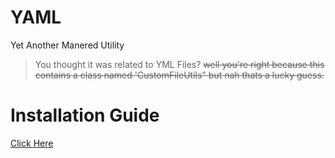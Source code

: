 # YAML
Yet Another Manered Utility
> You thought it was related to YML Files? ~~well you're right because this contains a class named 'CustomFileUtils" but nah thats a lucky guess.~~

# Installation Guide
[Click Here](https://github.com/Manered/YetAnotherManeredUtility/wiki)

